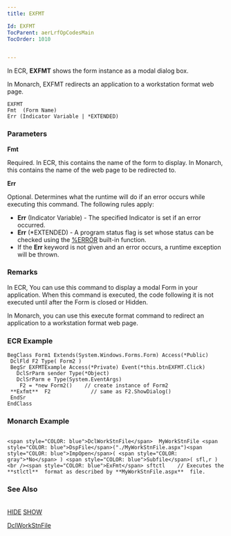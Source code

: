 ```yaml
---
title: EXFMT

Id: EXFMT
TocParent: aerLrfOpCodesMain
TocOrder: 1010


---
```


In ECR, **EXFMT** shows the form instance as a modal dialog box. 

In Monarch, EXFMT redirects an application to a workstation format web page. 

```
EXFMT
Fmt  (Form Name)
Err (Indicator Variable | *EXTENDED)
```

### Parameters

**Fmt** 

Required. In ECR, this contains the name of the form to display. In Monarch, this contains the name of the web page to be redirected to.


**Err** 

Optional. Determines what the runtime will do if an error occurs while executing this command. The following rules apply: 

- **Err** (Indicator Variable) - The specified Indicator is set if an error occurred.
- **Err** (*EXTENDED) - A program status flag is set whose status can be checked using the [%ERROR](ERROR_Function.html) built-in function.
- If the **Err** keyword is not given and an error occurs, a runtime exception will be thrown.


### Remarks
In ECR, You can use this command to display a modal Form in your application. When this command is executed, the code following it is not executed until after the Form is closed or Hidden. 

In Monarch, you can use this execute format command to redirect an application to a workstation format web page. 

### ECR Example

```
BegClass Form1 Extends(System.Windows.Forms.Form) Access(*Public)
 DclFld F2 Type( Form2 )
 BegSr EXFMTExample Access(*Private) Event(*this.btnEXFMT.Click)
   DclSrParm sender Type(*Object)
   DclSrParm e Type(System.EventArgs)
    F2 = *new Form2()    // create instance of Form2
 **Exfmt**  F2             // same as F2.ShowDialog()
 EndSr
EndClass
```

### Monarch Example

```

<span style="COLOR: blue">DclWorkStnFile</span>  MyWorkStnFile <span style="COLOR: blue">DspFile</span>("./MyWorkStnFile.aspx")<span style="COLOR: blue">ImpOpen</span>( <span style="COLOR: gray">*No</span> ) <span style="COLOR: blue">Subfile</span>( sfl,r )
<br /><span style="COLOR: blue">ExFmt</span> sftctl    // Executes the **stlctl**  format as described by **MyWorkStnFile.aspx**  file.

```

### See Also
<br /> [HIDE](HIDE.html)
[SHOW](SHOW.html)

[DclWorkStnFile](DCLWORKSTNFILE.html) 

